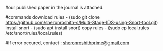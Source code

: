 #our published paper in the journal is attached.

#commands
download rules - (sudo git clone https://github.com/sheronroshith-s/Multi-Stage-IDS-using-Snort-tool.git)
install snort - (sudo apt install snort) 
copy rules - (sudo cp local.rules /etc/snort/rules/local.rules)

#If error occured, contact : sheronroshithprime@gmail.com
